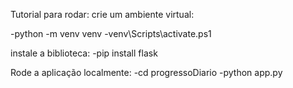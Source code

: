 Tutorial para rodar:
crie um ambiente virtual:

-python -m venv venv
-venv\\Scripts\\activate.ps1

instale a biblioteca: 
-pip install flask

Rode a aplicação localmente:
-cd progressoDiario
-python app.py




